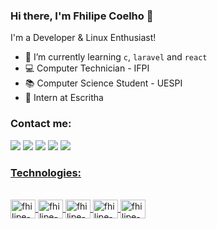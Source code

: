 <!-- List of Websites -->
[gmail]: mailto:fhilipecoelho.dev@gmail.com
[reddit]: https://www.reddit.com/user/FhilipeCrash
[twitter]: https://www.twitter.com/fhilipecrash
[linkedin]: https://www.linkedin.com/in/fhilipecoelho/
[github]: https://www.github.com/fhilipecrash

### Hi there, I'm Fhilipe Coelho 👋

I'm a Developer & Linux Enthusiast!
- 🌱 I’m currently learning `c`, `laravel` and `react`
- 💻 Computer Technician - IFPI
- 📚 Computer Science Student - UESPI
- 👔 Intern at Escritha
<!--
<div>
  <img height="150em" alt="FhilipeCrash's Github Stats" src="https://github-readme-stats.vercel.app/api?username=fhilipecrash&show_icons=true&include_all_commits=true&hide_border=true&theme=github_dark&hide_rank=true">
  <img height="150em" alt="FhilipeCrash's Github Languages" src="https://github-readme-stats.vercel.app/api/top-langs/?username=fhilipecrash&layout=compact&theme=github_dark&hide_border=true&langs_count=6">
</div>
-->
### Contact me:

<div>
  <a href=mailto:fhilipecoelho.dev@gmail.com target="_blank"><img src="https://img.shields.io/badge/Gmail-D14836?style=for-the-badge&logo=gmail&logoColor=white" target="_blank"></a>
  <a href="https://www.reddit.com/user/FhilipeCrash" target="_blank"><img src="https://img.shields.io/badge/Reddit-FF4500?style=for-the-badge&logo=reddit&logoColor=white" target="_blank"></a>
  <a href="https://www.twitter.com/fhilipecrash" target="_blank"><img src="https://img.shields.io/badge/Twitter-1DA1F2?style=for-the-badge&logo=twitter&logoColor=white" target="_blank"></a>
  <a href="https://www.linkedin.com/in/fhilipecoelho/" target="_blank"><img src="https://img.shields.io/badge/LinkedIn-0077B5?style=for-the-badge&logo=linkedin&logoColor=white" target="_blank"></a>
  <a href="https://wa.me/5586988818685"><img src="https://img.shields.io/badge/WhatsApp-25D366?style=for-the-badge&logo=whatsapp&logoColor=white">
</div>

### Technologies:

<div style="display: inline_block"><br>
  <img align="center" alt="fhilipe-react" height="30" width="40" src="https://cdn.jsdelivr.net/gh/devicons/devicon/icons/react/react-original.svg">
  <img align="center" alt="fhilipe-node" height="30" width="40" src="https://cdn.jsdelivr.net/gh/devicons/devicon/icons/nodejs/nodejs-original.svg">
  <img align="center" alt="fhilipe-laravel" height="30" width="40" src="https://cdn.jsdelivr.net/gh/devicons/devicon/icons/laravel/laravel-plain-wordmark.svg">
  <img align="center" alt="fhilipe-angularjs" height="30" width="40" src="https://cdn.jsdelivr.net/gh/devicons/devicon/icons/angularjs/angularjs-original.svg">
  <img align="center" alt="fhilipe-vuejs" height="30" width="40" src="https://cdn.jsdelivr.net/gh/devicons/devicon/icons/vuejs/vuejs-original.svg">
</div>

<br />
